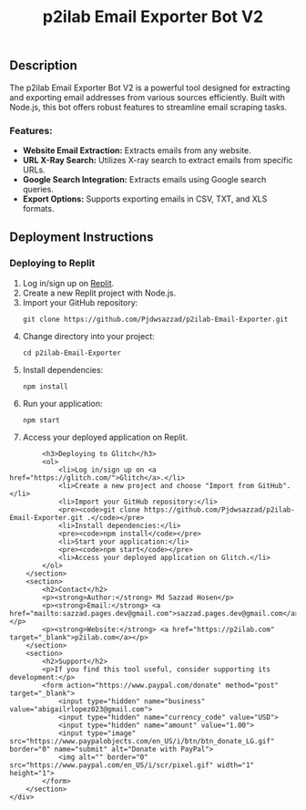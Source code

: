 <!DOCTYPE html>
<html lang="en">
<head>
    <meta charset="UTF-8">
    <meta name="viewport" content="width=device-width, initial-scale=1.0">
    <title>p2ilab Email Exporter Bot V2</title>
</head>
<body>
    <header>
        <h1>p2ilab Email Exporter Bot V2</h1>
    </header>
    <div>
        <section>
            <h2>Description</h2>
            <p>The p2ilab Email Exporter Bot V2 is a powerful tool designed for extracting and exporting email addresses from various sources efficiently. Built with Node.js, this bot offers robust features to streamline email scraping tasks.</p>
            <h3>Features:</h3>
            <ul>
                <li><strong>Website Email Extraction:</strong> Extracts emails from any website.</li>
                <li><strong>URL X-Ray Search:</strong> Utilizes X-ray search to extract emails from specific URLs.</li>
                <li><strong>Google Search Integration:</strong> Extracts emails using Google search queries.</li>
                <li><strong>Export Options:</strong> Supports exporting emails in CSV, TXT, and XLS formats.</li>
            </ul>
        </section>
        <section>
            <h2>Deployment Instructions</h2>
            <h3>Deploying to Replit</h3>
            <ol>
                <li>Log in/sign up on <a href="https://replit.com/">Replit</a>.</li>
                <li>Create a new Replit project with Node.js.</li>
                <li>Import your GitHub repository:</li>
                <pre><code>git clone https://github.com/Pjdwsazzad/p2ilab-Email-Exporter.git</code></pre>
                <li>Change directory into your project:</li>
                <pre><code>cd p2ilab-Email-Exporter</code></pre>
                <li>Install dependencies:</li>
                <pre><code>npm install</code></pre>
                <li>Run your application:</li>
                <pre><code>npm start</code></pre>
                <li>Access your deployed application on Replit.</li>
            </ol>
            
            <h3>Deploying to Glitch</h3>
            <ol>
                <li>Log in/sign up on <a href="https://glitch.com/">Glitch</a>.</li>
                <li>Create a new project and choose "Import from GitHub".</li>
                <li>Import your GitHub repository:</li>
                <pre><code>git clone https://github.com/Pjdwsazzad/p2ilab-Email-Exporter.git .</code></pre>
                <li>Install dependencies:</li>
                <pre><code>npm install</code></pre>
                <li>Start your application:</li>
                <pre><code>npm start</code></pre>
                <li>Access your deployed application on Glitch.</li>
            </ol>
        </section>
        <section>
            <h2>Contact</h2>
            <p><strong>Author:</strong> Md Sazzad Hosen</p>
            <p><strong>Email:</strong> <a href="mailto:sazzad.pages.dev@gmail.com">sazzad.pages.dev@gmail.com</a></p>
            <p><strong>Website:</strong> <a href="https://p2ilab.com" target="_blank">p2ilab.com</a></p>
        </section>
        <section>
            <h2>Support</h2>
            <p>If you find this tool useful, consider supporting its development:</p>
            <form action="https://www.paypal.com/donate" method="post" target="_blank">
                <input type="hidden" name="business" value="abigailrlopez023@gmail.com">
                <input type="hidden" name="currency_code" value="USD">
                <input type="hidden" name="amount" value="1.00">
                <input type="image" src="https://www.paypalobjects.com/en_US/i/btn/btn_donate_LG.gif" border="0" name="submit" alt="Donate with PayPal">
                <img alt="" border="0" src="https://www.paypal.com/en_US/i/scr/pixel.gif" width="1" height="1">
            </form>
        </section>
    </div>
</body>
</html>
